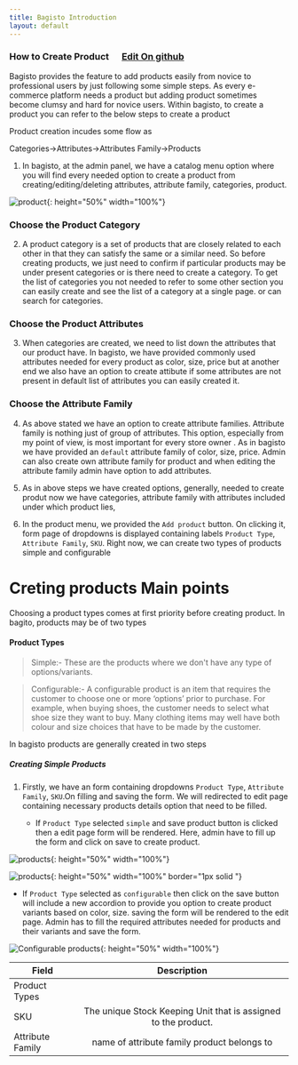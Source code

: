```yaml
---
title: Bagisto Introduction
layout: default
---
```


### How to Create Product<span class="edit-github"><img src="/assets/images/icons/Icon-Pencil-Large.svg" width="19px" height="13px"/> <a class="nav-link" href="https://github.com/bagisto/bagisto-docs">Edit On github</a></span>

Bagisto provides the feature to add products easily from novice to professional users by just following some simple steps. As every e-commerce platform needs a product but adding product sometimes become clumsy and hard for novice users. Within bagisto, to create a product you can refer to the below steps to create a product

Product creation incudes some flow as

Categories->Attributes->Attributes Family->Products

1. In bagisto, at the admin panel, we have a catalog menu option where you will find every needed option to create a product from creating/editing/deleting attributes, attribute family, categories, product. 

![product](assets/images/Bagisto_Docs_Images/create-product/product-page.png){: height="50%" width="100%"}

### Choose the Product Category

2. A product category is a set of products that are closely related to each other in that they can satisfy the same or a similar need. So before creating products, we just need to confirm if particular products may be under present categories or is there need to create a category. To get the list of categories you not needed to refer to some other section you can easily create and see the list of a category at a single page. or can search for categories.

### Choose the Product Attributes

3. When categories are created, we need to list down the attributes that our product have. In bagisto, we have provided commonly used attributes needed for every product as color, size, price but at another end we also have an option to create attibute if some attributes are not present in default list of attributes you can easily created it.

### Choose the Attribute Family

4. As above stated we have an option to create attribute families. Attribute family is nothing just of group of attributes. This option, especially from my point of view, is most important for every store owner . As in bagisto we have provided an `default` attribute family of color, size, price. Admin can also create own attribute family for product and when editing the attribute family admin have option to add attributes.

5. As in above steps we have created options, generally, needed to create produt now we have categories, attribute family with attributes included under which product lies,

6. In the product menu, we provided the `Add product` button. On clicking it, form page of dropdowns is displayed containing labels `Product Type`, `Attribute Family`, `SKU`.
Right now, we can create two types of products simple and configurable


# Creting products Main points

Choosing a product types comes at first priority before creating product. In bagito, products may be of two types

#### Product Types

>Simple:- These are the products where we don't have any type of options/variants.

>Configurable:- A configurable product is an item that requires the customer to choose one or more ‘options’ prior to purchase. For example, when buying shoes, the customer needs to select what shoe size they want to buy. Many clothing items may well have both colour and size choices that have to be made by the customer.

In bagisto products are generally created in two steps

##### Creating Simple Products

1. Firstly, we have an form containing dropdowns `Product Type`,  `Attribute Family`,   `SKU`.On filling and saving the form. We will redirected to edit page containing necessary products details option that need to be filled.

   * If `Product Type` selected `simple` and save product button is clicked then a edit page form will be rendered. Here, admin have to fill up the form and click on save to create product.

![products](assets/images/Bagisto_Docs_Images/create-product/simple-product-add.png){: height="50%" width="100%"}

![products](assets/images/Bagisto_Docs_Images/create-product/simple-edit-product.png){: height="50%" width="100%" border="1px solid "}

  * If `Product Type` selected as `configurable` then click on the save button will include a new accordion to provide you option to create product variants based on color, size.  saving the form will be rendered to the edit page. Admin has to fill the required attributes needed for products and their variants and save the form.

![Configurable products](assets/images/Bagisto_Docs_Images/create-product/configurable-variants.png){: height="50%" width="100%"}

| Field | Description        |
| ------------- |:-------------:|
| Product Types    | |
| SKU  |  The unique Stock Keeping Unit that is assigned to the product.  |
| Attribute Family | name of attribute family product belongs to |

